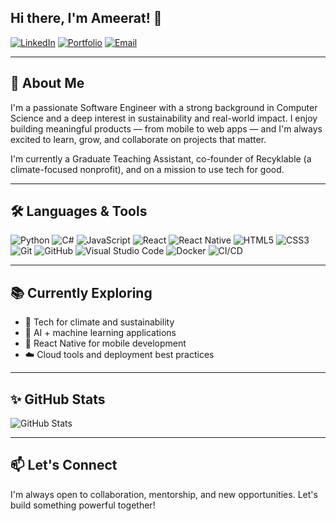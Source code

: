 ## Hi there, I'm Ameerat! 👋

[![LinkedIn](https://img.shields.io/badge/LinkedIn-blue?logo=linkedin&logoColor=white)](https://www.linkedin.com/in/your-link)
[![Portfolio](https://img.shields.io/badge/Portfolio-000000?logo=google-chrome&logoColor=white)](https://your-portfolio-link.com)
[![Email](https://img.shields.io/badge/Email-D14836?logo=gmail&logoColor=white)](mailto:your-email@example.com)

---

## 🚀 About Me

I'm a passionate Software Engineer with a strong background in Computer Science and a deep interest in sustainability and real-world impact. I enjoy building meaningful products — from mobile to web apps — and I'm always excited to learn, grow, and collaborate on projects that matter.

I'm currently a Graduate Teaching Assistant, co-founder of Recyklable (a climate-focused nonprofit), and on a mission to use tech for good.

---

## 🛠️ Languages & Tools

![Python](https://img.shields.io/badge/Python-3670A0?logo=python&logoColor=white)
![C#](https://img.shields.io/badge/C%23-239120?logo=c-sharp&logoColor=white)
![JavaScript](https://img.shields.io/badge/JavaScript-F7DF1E?logo=javascript&logoColor=black)
![React](https://img.shields.io/badge/React-20232A?logo=react&logoColor=61DAFB)
![React Native](https://img.shields.io/badge/React_Native-20232A?logo=react&logoColor=61DAFB)
![HTML5](https://img.shields.io/badge/HTML5-E34F26?logo=html5&logoColor=white)
![CSS3](https://img.shields.io/badge/CSS3-1572B6?logo=css3&logoColor=white)
![Git](https://img.shields.io/badge/Git-F05032?logo=git&logoColor=white)
![GitHub](https://img.shields.io/badge/GitHub-181717?logo=github&logoColor=white)
![Visual Studio Code](https://img.shields.io/badge/VS_Code-007ACC?logo=visual-studio-code&logoColor=white)
![Docker](https://img.shields.io/badge/Docker-2496ED?logo=docker&logoColor=white)
![CI/CD](https://img.shields.io/badge/CI/CD-0A0A0A?logo=githubactions&logoColor=white)

---

## 📚 Currently Exploring

- 🌿 Tech for climate and sustainability
- 🤖 AI + machine learning applications
- 📱 React Native for mobile development
- ☁️ Cloud tools and deployment best practices

---

## ✨ GitHub Stats

![GitHub Stats](https://github-readme-stats.vercel.app/api?username=Bmeera&show_icons=true&hide=issues&theme=radical)

---

## 📫 Let's Connect

I'm always open to collaboration, mentorship, and new opportunities. Let's build something powerful together!

<!--
**Bmeera/Bmeera** is a ✨ _special_ ✨ repository because its `README.md` (this file) appears on your GitHub profile.

Here are some ideas to get you started:

- 🔭 I’m currently working on ...
- 🌱 I’m currently learning ...
- 👯 I’m looking to collaborate on ...
- 🤔 I’m looking for help with ...
- 💬 Ask me about ...
- 📫 How to reach me: ...
- 😄 Pronouns: ...
- ⚡ Fun fact: ...
-->
